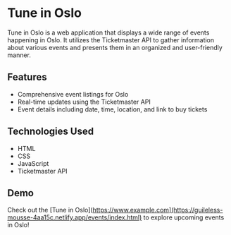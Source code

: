 # Tune in Oslo

Tune in Oslo is a web application that displays a wide range of events happening in Oslo. It utilizes the Ticketmaster API to gather information about various events and presents them in an organized and user-friendly manner.

## Features

- Comprehensive event listings for Oslo
- Real-time updates using the Ticketmaster API
- Event details including date, time, location, and link to buy tickets

## Technologies Used

- HTML
- CSS
- JavaScript
- Ticketmaster API

## Demo

Check out the [Tune in Oslo](https://www.example.com](https://guileless-mousse-4aa15c.netlify.app/events/index.html) to explore upcoming events in Oslo!
